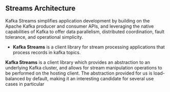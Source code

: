 ## Streams Architecture

Kafka Streams simplifies application development by building on the Apache Kafka producer and consumer APIs, and leveraging the native capabilities of Kafka to offer data parallelism, distributed coordination, fault tolerance, and operational simplicity.

 - **Kafka Streams** is a client library for stream processing applications that process records in kafka topics.

**Kafka Streams** is a client library which provides an abstraction to an underlying Kafka cluster, and allows for stream manipulation operations to be performed on the hosting client. The abstraction provided for us is load-balanced by default, making it an interesting candidate for several use cases in particular
<!--stackedit_data:
eyJoaXN0b3J5IjpbLTIwODgyNjkyODcsLTExMTM1NjM4MjYsLT
E5NDQ2Nzc0NDAsMTY3Mjg4MzczMSwtNzQ1NTg0NzEzLC02NDcy
OTk2NzgsNDA4MjAzNDg2LC0xOTQ4NDUzOTY1LDY2MzUzNDg2OC
wzNjA0ODA2ODAsMTAxODEwMDIxMywxNTYyNzc1NTY3LDU0NTEx
NjMyMywxNjkzMzg5NjU5LC0zNTkxNDUzNTksNDc2NDM1MDQ3LC
0xMTc1NTM2ODc5LDYyOTgwMjc3Myw2MjQ2MjAyMTAsMTE5OTMx
NDU2Ml19
-->